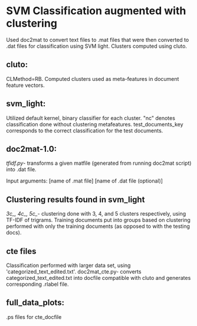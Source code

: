 # SVM Classification augmented with clustering 
Used doc2mat to convert text files to .mat files that were then converted to .dat files for
classification using SVM light. Clusters computed using cluto. 

## cluto: 
CLMethod=RB. Computed clusters used as meta-features in document feature vectors. 

## svm_light:
Utilized default kernel, binary classifier for each cluster. 
"nc" denotes classification done without clustering metafeatures. 
test_documents_key corresponds to the correct classification for the test documents. 

## doc2mat-1.0:
*tfidf.py*- transforms a given matfile (generated from running doc2mat script) into .dat file.

Input arguments: [name of .mat file] [name of .dat file (optional)]

## Clustering results found in svm_light
*3c_, 4c_, 5c_*- clustering done with 3, 4, and 5 clusters respectively, using TF-IDF of trigrams. Training documents put into groups based on 
clustering performed with only the training documents (as opposed to with the testing docs). 

## cte files
Classification performed with larger data set, using 'categorized_text_edited.txt'.
doc2mat_cte.py- converts categorized_text_edited.txt into docfile compatible with cluto and generates corresponding .rlabel file. 

## full_data_plots:
.ps files for cte_docfile

